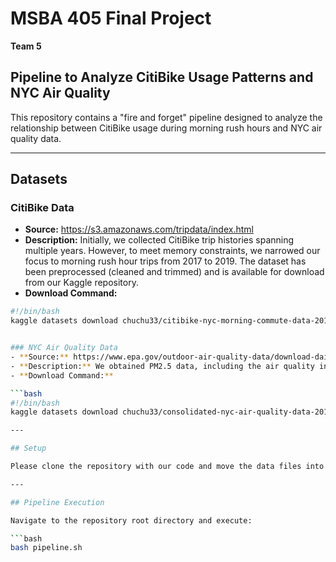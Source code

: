 # MSBA 405 Final Project

**Team 5**

## Pipeline to Analyze CitiBike Usage Patterns and NYC Air Quality

This repository contains a "fire and forget" pipeline designed to analyze the relationship between CitiBike usage during morning rush hours and NYC air quality data. 

---

## Datasets

### CitiBike Data
- **Source:** https://s3.amazonaws.com/tripdata/index.html
- **Description:** Initially, we collected CitiBike trip histories spanning multiple years. However, to meet memory constraints, we narrowed our focus to morning rush hour trips from 2017 to 2019. The dataset has been preprocessed (cleaned and trimmed) and is available for download from our Kaggle repository.
- **Download Command:**

```bash
#!/bin/bash
kaggle datasets download chuchu33/citibike-nyc-morning-commute-data-2017-2019


### NYC Air Quality Data
- **Source:** https://www.epa.gov/outdoor-air-quality-data/download-daily-data
- **Description:** We obtained PM2.5 data, including the air quality index, for the "New York-Newark-Jersey City, NY-NJ-PA" region from 2017 to 2019. After downloading, we preprocessed the data to remove entries outside of New York City and merged the annual data into one comprehensive dataset.
- **Download Command:**

```bash
#!/bin/bash
kaggle datasets download chuchu33/consolidated-nyc-air-quality-data-2017-2019

---

## Setup

Please clone the repository with our code and move the data files into the `data` directory for the pipeline. Also, please ensure that the files are correctly placed and that all dependencies are installed. Thank you!

---

## Pipeline Execution

Navigate to the repository root directory and execute:

```bash
bash pipeline.sh
